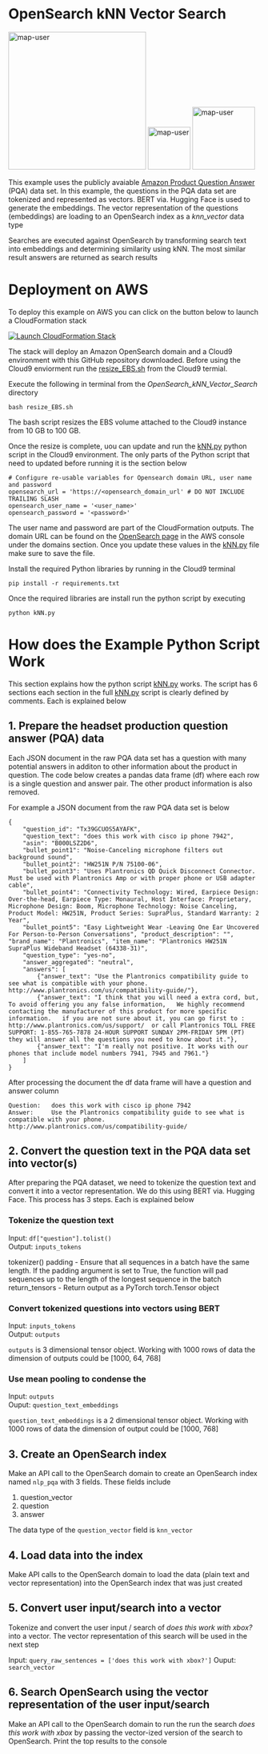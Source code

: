 # OpenSearch kNN Vector Search

<img width="275" alt="map-user" src="https://img.shields.io/badge/cloudformation template deployments-16-blue"> <img width="85" alt="map-user" src="https://img.shields.io/badge/views-2286-green"> <img width="125" alt="map-user" src="https://img.shields.io/badge/unique visits-791-green">

This example uses the publicly avaiable [Amazon Product Question Answer](https://registry.opendata.aws/amazon-pqa/) (PQA) data set. In this example, the questions in the PQA data set are tokenized and represented as vectors. BERT via. Hugging Face is used to generate the embeddings. The vector representation of the questions (embeddings) are loading to an OpenSearch index as a *knn_vector* data type

Searches are executed against OpenSearch by transforming search text into embeddings and determining similarity using kNN. The most similar result answers are returned as search results

# Deployment on AWS

To deploy this example on AWS you can click on the button below to launch a CloudFormation stack

[![Launch CloudFormation Stack](https://sharkech-public.s3.amazonaws.com/misc-public/cloudformation-launch-stack.png)](https://console.aws.amazon.com/cloudformation/home#/stacks/new?stackName=open-search-kNN&templateURL=https://sharkech-public.s3.amazonaws.com/misc-public/OpenSearch_kNN_Vector_Search.yaml)

The stack will deploy an Amazon OpenSearch domain and a Cloud9 environment with this GitHub repository downloaded. Before using the Cloud9 enviorment run the [resize_EBS.sh](https://github.com/ev2900/OpenSearch_kNN_Vector_Search/blob/main/resize_EBS.sh) from the Cloud9 termial.

Execute the following in terminal from the *OpenSearch_kNN_Vector_Search* directory

```bash resize_EBS.sh```

The bash script resizes the EBS volume attached to the Cloud9 instance from 10 GB to 100 GB.

Once the resize is complete, uou can update and run the [kNN.py](https://github.com/ev2900/OpenSearch_kNN_Vector_Search/blob/main/kNN.py) python script in the Cloud9 environment. The only parts of the Python script that need to updated before running it is the section below

```
# Configure re-usable variables for Opensearch domain URL, user name and password
opensearch_url = 'https://<opensearch_domain_url' # DO NOT INCLUDE TRAILING SLASH
opensearch_user_name = '<user_name>'
opensearch_password = '<password>'
```

The user name and password are part of the CloudFormation outputs. The domain URL can be found on the [OpenSearch page](https://us-east-1.console.aws.amazon.com/aos/home) in the AWS console under the domains section. Once you update these values in the [kNN.py](https://github.com/ev2900/OpenSearch_kNN_Vector_Search/blob/main/kNN.py) file make sure to save the file.

Install the required Python libraries by running in the Cloud9 terminal

```pip install -r requirements.txt```

Once the required libraries are install run the python script by executing

```python kNN.py```

# How does the Example Python Script Work

This section explains how the python script [kNN.py](https://github.com/ev2900/OpenSearch_kNN_Vector_Search/blob/main/kNN.py) works. The script has 6 sections each section in the full [kNN.py](https://github.com/ev2900/OpenSearch_kNN_Vector_Search/blob/main/kNN.py) script is clearly defined by comments. Each is explained below

## 1. Prepare the headset production question answer (PQA) data

Each JSON document in the raw PQA data set has a question with many potential answers in additon to other information about the product in question. The code below creates a pandas data frame (df) where each row is a single question and answer pair. The other product information is also removed.

For example a JSON document from the raw PQA data set is below

```
{
	"question_id": "Tx39GCUOS5AYAFK",
	"question_text": "does this work with cisco ip phone 7942",
	"asin": "B000LSZ2D6",
	"bullet_point1": "Noise-Canceling microphone filters out background sound",
	"bullet_point2": "HW251N P/N 75100-06",
	"bullet_point3": "Uses Plantronics QD Quick Disconnect Connector. Must be used with Plantronics Amp or with proper phone or USB adapter cable",
	"bullet_point4": "Connectivity Technology: Wired, Earpiece Design: Over-the-head, Earpiece Type: Monaural, Host Interface: Proprietary, Microphone Design: Boom, Microphone Technology: Noise Canceling, Product Model: HW251N, Product Series: SupraPlus, Standard Warranty: 2 Year",
	"bullet_point5": "Easy Lightweight Wear -Leaving One Ear Uncovered For Person-to-Person Conversations", "product_description": "", "brand_name": "Plantronics", "item_name": "Plantronics HW251N SupraPlus Wideband Headset (64338-31)",
	"question_type": "yes-no",
	"answer_aggregated": "neutral",
	"answers": [
		{"answer_text": "Use the Plantronics compatibility guide to see what is compatible with your phone. http://www.plantronics.com/us/compatibility-guide/"},
		{"answer_text": "I think that you will need a extra cord, but, To avoid offering you any false information,   We highly recommend contacting the manufacturer of this product for more specific information.   if you are not sure about it, you can go first to :  http://www.plantronics.com/us/support/  or call Plantronics TOLL FREE SUPPORT: 1-855-765-7878 24-HOUR SUPPORT SUNDAY 2PM-FRIDAY 5PM (PT)  they will answer all the questions you need to know about it."},
		{"answer_text": "I'm really not positive. It works with our phones that include model numbers 7941, 7945 and 7961."}
	]
}
```
After processing the document the df data frame will have a question and answer column

	Question: 	does this work with cisco ip phone 7942
	Answer: 	Use the Plantronics compatibility guide to see what is compatible with your phone. http://www.plantronics.com/us/compatibility-guide/

## 2. Convert the question text in the PQA data set into vector(s)

After preparing the PQA dataset, we need to tokenize the question text and convert it into a vector representation. We do this using BERT via. Hugging Face. This process has 3 steps. Each is explained below

### Tokenize the question text

Input:  ```df["question"].tolist()``` <br>
Output: ```inputs_tokens```

tokenizer()
	padding - Ensure that all sequences in a batch have the same length. If the padding argument is set to True, the function will pad sequences up to the length of the longest sequence in the batch
	return_tensors - Return output as a PyTorch torch.Tensor object

### Convert tokenized questions into vectors using BERT

Input:  ```inputs_tokens``` <br>
Output: ```outputs```

```outputs``` is 3 dimensional tensor object. Working with 1000 rows of data the dimension of outputs could be [1000, 64, 768]

### Use mean pooling to condense the

Input: ```outputs``` <br>
Ouput: ```question_text_embeddings```

```question_text_embeddings``` is a 2 dimensional tensor object. Working with 1000 rows of data the dimension of output could be [1000, 768]

## 3. Create an OpenSearch index

Make an API call to the OpenSearch domain to create an OpenSearch index named ```nlp_pqa``` with 3 fields. These fields include

1. question_vector
2. question
3. answer

The data type of the ```question_vector``` field is ```knn_vector```

## 4. Load data into the index

Make API calls to the OpenSearch domain to load the data (plain text and vector representation) into the OpenSearch index that was just created

## 5. Convert user input/search into a vector

Tokenize and convert the user input / search of *does this work with xbox?* into a vector. The vector representation of this search will be used in the next step

Input: ```query_raw_sentences = ['does this work with xbox?']```
Ouput: ```search_vector```

## 6. Search OpenSearch using the vector representation of the user input/search

Make an API call to the OpenSearch domain to run the run the search *does this work with xbox* by passing the vector-ized version of the search to OpenSearch. Print the top results to the console
